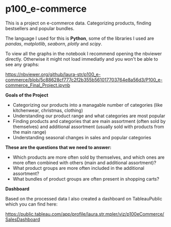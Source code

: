 # p100_e-commerce
This is a project on e-commerce data. Categorizing products, finding bestsellers and popular bundles.

The language I used for this is **Python**, some of the libraries I used are *pandas*, *matplotlib*, *seaborn*, *plotly* and *scipy*.

To view all the graphs in the notebook I recommend opening the nbviewer directly. Otherwise it might not load immediatly and you won't be able to see any graphs:

https://nbviewer.org/github/laura-str/p100_e-commerce/blob/5c88628cf777c2f2b355b561017703764e8a56d3/P100_e-commerce_Final_Project.ipynb


**Goals of the Project**

* Categorizing our products into a managable number of categories (like kitchenwear, christmas, clothing)
* Understanding our product range and what categories are most popular
* Finding products and categories that are main assortment (often sold by themselves) and additional assortment (usually sold with products from the main range)
* Understanding seasonal changes in sales and popular categories


**These are the questions that we need to answer:**

* Which products are more often sold by themselves, and which ones are more often combined with others (main and additional assortment)?
* What product groups are more often included in the additional assortment?
* What bundles of product groups are often present in shopping carts?


**Dashboard**

Based on the processed data I also created a dashboard on TableauPublic which you can find here:

https://public.tableau.com/app/profile/laura.str.mpler/viz/p100eCommerce/SalesDashboard

